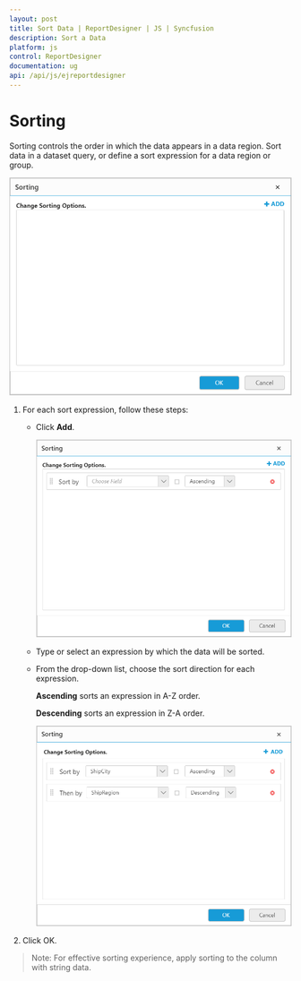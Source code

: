 ```yaml
---
layout: post
title: Sort Data | ReportDesigner | JS | Syncfusion
description: Sort a Data
platform: js
control: ReportDesigner
documentation: ug
api: /api/js/ejreportdesigner
---
```


# Sorting

Sorting controls the order in which the data appears in a data region. Sort data in a dataset query, or define a sort expression for a data region or group. 

![](Sort-Data-Images/Sort-Dialog.png)

1. For each sort expression, follow these steps:

   * Click **Add**.

     ![](Sort-Data-Images/Sort-Add.png)

   * Type or select an expression by which the data will be sorted.

   * From the drop-down list, choose the sort direction for each expression. 
   
        **Ascending** sorts an expression in A-Z order. 

        **Descending** sorts an expression in Z-A order.

     ![](Sort-Data-Images/Sort-Add-Field.png)

2. Click OK.

> Note: For effective sorting experience, apply sorting to the column with string data.
